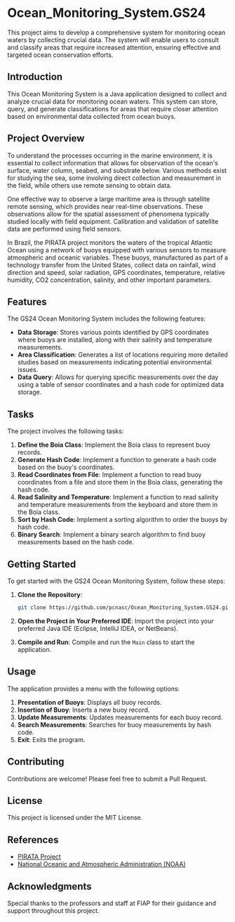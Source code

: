 # Ocean_Monitoring_System.GS24
This project aims to develop a comprehensive system for monitoring ocean waters by collecting crucial data. The system will enable users to consult and classify areas that require increased attention, ensuring effective and targeted ocean conservation efforts.


## Introduction

This Ocean Monitoring System is a Java application designed to collect and analyze crucial data for monitoring ocean waters. This system can store, query, and generate classifications for areas that require closer attention based on environmental data collected from ocean buoys.

## Project Overview

To understand the processes occurring in the marine environment, it is essential to collect information that allows for observation of the ocean's surface, water column, seabed, and substrate below. Various methods exist for studying the sea, some involving direct collection and measurement in the field, while others use remote sensing to obtain data.

One effective way to observe a large maritime area is through satellite remote sensing, which provides near real-time observations. These observations allow for the spatial assessment of phenomena typically studied locally with field equipment. Calibration and validation of satellite data are performed using field sensors.

In Brazil, the PIRATA project monitors the waters of the tropical Atlantic Ocean using a network of buoys equipped with various sensors to measure atmospheric and oceanic variables. These buoys, manufactured as part of a technology transfer from the United States, collect data on rainfall, wind direction and speed, solar radiation, GPS coordinates, temperature, relative humidity, CO2 concentration, salinity, and other important parameters.

## Features

The GS24 Ocean Monitoring System includes the following features:
* **Data Storage**: Stores various points identified by GPS coordinates where buoys are installed, along with their salinity and temperature measurements.
* **Area Classification**: Generates a list of locations requiring more detailed studies based on measurements indicating potential environmental issues.
* **Data Query**: Allows for querying specific measurements over the day using a table of sensor coordinates and a hash code for optimized data storage.

## Tasks

The project involves the following tasks:
1. **Define the Boia Class**: Implement the Boia class to represent buoy records.
2. **Generate Hash Code**: Implement a function to generate a hash code based on the buoy's coordinates.
3. **Read Coordinates from File**: Implement a function to read buoy coordinates from a file and store them in the Boia class, generating the hash code.
4. **Read Salinity and Temperature**: Implement a function to read salinity and temperature measurements from the keyboard and store them in the Boia class.
5. **Sort by Hash Code**: Implement a sorting algorithm to order the buoys by hash code.
6. **Binary Search**: Implement a binary search algorithm to find buoy measurements based on the hash code.

## Getting Started

To get started with the GS24 Ocean Monitoring System, follow these steps:

1. **Clone the Repository**: 
    ```sh
   git clone https://github.com/pcnasc/Ocean_Monitoring_System.GS24.git

    ```

2. **Open the Project in Your Preferred IDE**: Import the project into your preferred Java IDE (Eclipse, IntelliJ IDEA, or NetBeans).

3. **Compile and Run**: Compile and run the `Main` class to start the application.

## Usage

The application provides a menu with the following options:

1. **Presentation of Buoys**: Displays all buoy records.
2. **Insertion of Buoy**: Inserts a new buoy record.
3. **Update Measurements**: Updates measurements for each buoy record.
4. **Search Measurements**: Searches for buoy measurements by hash code.
0. **Exit**: Exits the program.

## Contributing

Contributions are welcome! Please feel free to submit a Pull Request.

## License

This project is licensed under the MIT License.

## References

* [PIRATA Project](https://www.gov.br/mcti/pt-br/acompanhe-o-mcti/noticias/2022/10/pirata-projeto-de-cooperacaointernacional-oceanografico-celebra-25-anos-com-avancos-cientificos)
* [National Oceanic and Atmospheric Administration (NOAA)](https://www.noaa.gov/)

## Acknowledgments

Special thanks to the professors and staff at FIAP for their guidance and support throughout this project.
